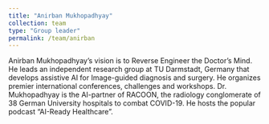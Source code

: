 ```yaml
---
title: "Anirban Mukhopadhyay"
collection: team
type: "Group leader"
permalink: /team/anirban
---
```


Anirban Mukhopadhyay’s vision is to Reverse Engineer the Doctor’s Mind.
He leads an independent research group at TU Darmstadt, Germany that develops assistive AI for Image-guided diagnosis and surgery.
He organizes premier international conferences, challenges and workshops.
Dr. Mukhopadhyay is the AI-partner of RACOON, the radiology conglomerate of 38 German University hospitals to combat COVID-19.
He hosts the popular podcast “AI-Ready Healthcare”.